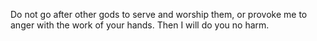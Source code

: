 Do not go after other gods to serve and worship them, or provoke me to anger with the work of your hands. Then I will do you no harm.
